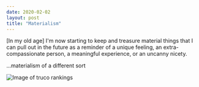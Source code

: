 ```yaml
---
date: 2020-02-02
layout: post
title: "Materialism"
---
```

[In my old age] I'm now starting to keep and treasure material things that I can pull out in the future as a reminder of a unique feeling, an extra-compassionate person, a meaningful experience, or an uncanny nicety.

...materialism of a different sort

![Image of truco rankings]({{site.url}}{{site.baseurl}}/assets/truco_manu.jpg)
